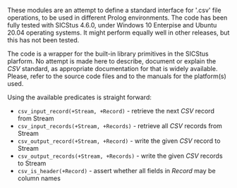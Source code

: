 These modules are an attempt to define a standard interface for '.csv' file operations, to be used in different Prolog environments. The code has been fully tested with SICStus 4.6.0, under Windows 10 Enterpise and Ubuntu 20.04 operating systems. It might perform equally well in other releases, but this has not been tested.

The code is a wrapper for the built-in library primitives in the SICStus plarform. No attempt is made here to describe, document or explain the *CSV* standard, as appropriate documentation for that is widely available. Please, refer to the source code files and to the manuals for the platform(s) used.

Using the available predicates is straight forward:

- `csv_input_record(+Stream, +Record)` - retrieve the next *CSV* record from Stream  
- `csv_input_records(+Stream, +Records)` - retrieve all *CSV* records from Stream  
- `csv_output_record(+Stream, +Record)` - write the given *CSV* record to Stream  
- `csv_output_records(+Stream, +Records)` - write the given *CSV* records to Stream  
- `csv_is_header(+Record)` - assert whether all fields in *Record* may be column names  
